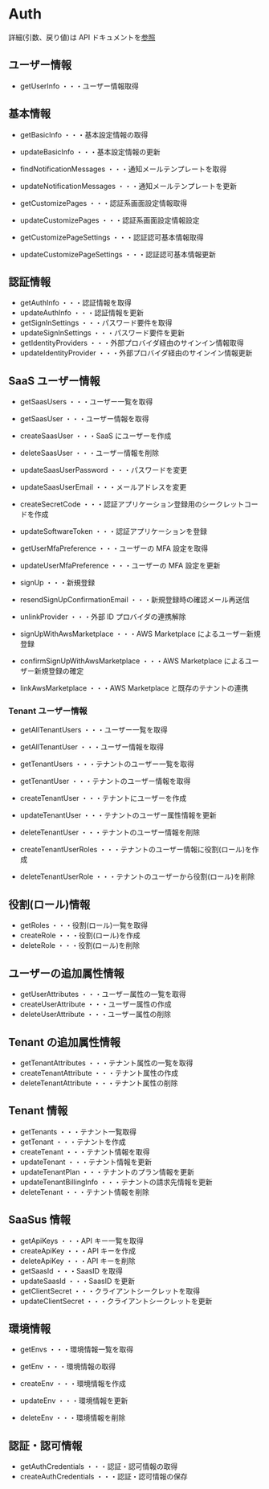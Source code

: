 # Auth

詳細(引数、戻り値)は API ドキュメントを[参照](https://docs.saasus.io/reference/getuserinfo)

## ユーザー情報

- getUserInfo ・・・ユーザー情報取得

## 基本情報

- getBasicInfo ・・・基本設定情報の取得
- updateBasicInfo ・・・基本設定情報の更新

- findNotificationMessages ・・・通知メールテンプレートを取得
- updateNotificationMessages ・・・通知メールテンプレートを更新

- getCustomizePages ・・・認証系画面設定情報取得
- updateCustomizePages ・・・認証系画面設定情報設定

- getCustomizePageSettings ・・・認証認可基本情報取得
- updateCustomizePageSettings ・・・認証認可基本情報更新

## 認証情報

- getAuthInfo ・・・認証情報を取得
- updateAuthInfo ・・・認証情報を更新
- getSignInSettings ・・・パスワード要件を取得
- updateSignInSettings ・・・パスワード要件を更新
- getIdentityProviders ・・・外部プロバイダ経由のサインイン情報取得
- updateIdentityProvider ・・・外部プロバイダ経由のサインイン情報更新

## SaaS ユーザー情報

- getSaasUsers ・・・ユーザー一覧を取得

- getSaasUser ・・・ユーザー情報を取得
- createSaasUser ・・・SaaS にユーザーを作成
- deleteSaasUser ・・・ユーザー情報を削除

- updateSaasUserPassword ・・・パスワードを変更

- updateSaasUserEmail ・・・メールアドレスを変更

- createSecretCode ・・・認証アプリケーション登録用のシークレットコードを作成
- updateSoftwareToken ・・・認証アプリケーションを登録

- getUserMfaPreference ・・・ユーザーの MFA 設定を取得
- updateUserMfaPreference ・・・ユーザーの MFA 設定を更新

- signUp ・・・新規登録
- resendSignUpConfirmationEmail ・・・新規登録時の確認メール再送信

- unlinkProvider ・・・外部 ID プロバイダの連携解除

- signUpWithAwsMarketplace ・・・AWS Marketplace によるユーザー新規登録
- confirmSignUpWithAwsMarketplace ・・・AWS Marketplace によるユーザー新規登録の確定
- linkAwsMarketplace ・・・AWS Marketplace と既存のテナントの連携

### Tenant ユーザー情報

- getAllTenantUsers ・・・ユーザー一覧を取得
- getAllTenantUser ・・・ユーザー情報を取得

- getTenantUsers ・・・テナントのユーザー一覧を取得

- getTenantUser ・・・テナントのユーザー情報を取得
- createTenantUser ・・・テナントにユーザーを作成

- updateTenantUser ・・・テナントのユーザー属性情報を更新
- deleteTenantUser ・・・テナントのユーザー情報を削除

- createTenantUserRoles ・・・テナントのユーザー情報に役割(ロール)を作成
- deleteTenantUserRole ・・・テナントのユーザーから役割(ロール)を削除

## 役割(ロール)情報

- getRoles ・・・役割(ロール)一覧を取得
- createRole ・・・役割(ロール)を作成
- deleteRole ・・・役割(ロール)を削除

## ユーザーの追加属性情報

- getUserAttributes ・・・ユーザー属性の一覧を取得
- createUserAttribute ・・・ユーザー属性の作成
- deleteUserAttribute ・・・ユーザー属性の削除

## Tenant の追加属性情報

- getTenantAttributes ・・・テナント属性の一覧を取得
- createTenantAttribute ・・・テナント属性の作成
- deleteTenantAttribute ・・・テナント属性の削除

## Tenant 情報

- getTenants ・・・テナント一覧取得
- getTenant ・・・テナントを作成
- createTenant ・・・テナント情報を取得
- updateTenant ・・・テナント情報を更新
- updateTenantPlan ・・・テナントのプラン情報を更新
- updateTenantBillingInfo ・・・テナントの請求先情報を更新
- deleteTenant ・・・テナント情報を削除

## SaaSus 情報

- getApiKeys ・・・API キー一覧を取得
- createApiKey ・・・API キーを作成
- deleteApiKey ・・・API キーを削除
- getSaasId ・・・SaasID を取得
- updateSaasId ・・・SaasID を更新
- getClientSecret ・・・クライアントシークレットを取得
- updateClientSecret ・・・クライアントシークレットを更新

## 環境情報

- getEnvs ・・・環境情報一覧を取得

- getEnv ・・・環境情報の取得
- createEnv ・・・環境情報を作成
- updateEnv ・・・環境情報を更新
- deleteEnv ・・・環境情報を削除

## 認証・認可情報

- getAuthCredentials ・・・認証・認可情報の取得
- createAuthCredentials ・・・認証・認可情報の保存
